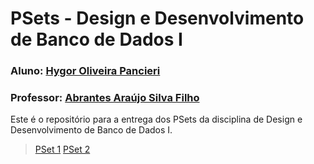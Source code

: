 # PSets - Design e Desenvolvimento de Banco de Dados I

### Aluno: [Hygor Oliveira Pancieri](https://github.com/HPancieri)
### Professor: [Abrantes Araújo Silva Filho](https://github.com/abrantesasf)

Este é o repositório para a entrega dos PSets da disciplina de Design e Desenvolvimento de Banco de Dados I.

>[PSet 1](./pset1/)
>[PSet 2](./pset2/)